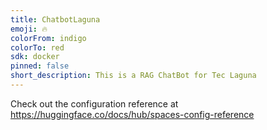 ```yaml
---
title: ChatbotLaguna
emoji: 🔥
colorFrom: indigo
colorTo: red
sdk: docker
pinned: false
short_description: This is a RAG ChatBot for Tec Laguna
---
```


Check out the configuration reference at https://huggingface.co/docs/hub/spaces-config-reference

